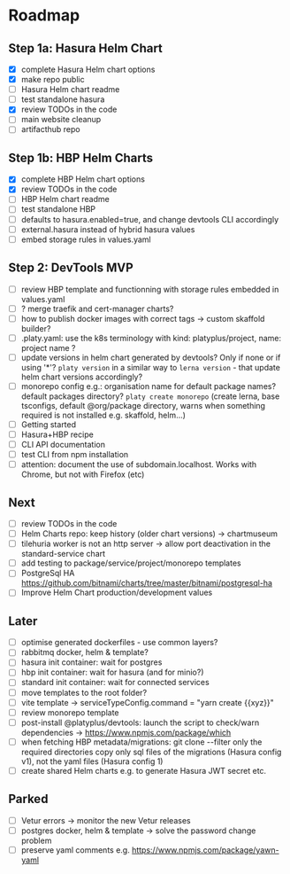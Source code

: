 # Roadmap

## Step 1a: Hasura Helm Chart

- [x] complete Hasura Helm chart options
- [x] make repo public
- [ ] Hasura Helm chart readme
- [ ] test standalone hasura
- [x] review TODOs in the code
- [ ] main website cleanup
- [ ] artifacthub repo

## Step 1b: HBP Helm Charts

- [x] complete HBP Helm chart options
- [x] review TODOs in the code
- [ ] HBP Helm chart readme
- [ ] test standalone HBP
- [ ] defaults to hasura.enabled=true, and change devtools CLI accordingly
- [ ] external.hasura instead of hybrid hasura values
- [ ] embed storage rules in values.yaml

## Step 2: DevTools MVP

- [ ] review HBP template and functionning with storage rules embedded in values.yaml
- [ ] ? merge traefik and cert-manager charts?
- [ ] how to publish docker images with correct tags -> custom skaffold builder?
- [ ] .platy.yaml: use the k8s terminology with kind: platyplus/project, name: project name ?
- [ ] update versions in helm chart generated by devtools? Only if none or if using '\*'?
      `platy version` in a similar way to `lerna version` - that update helm chart versions accordingly?
- [ ] monorepo config e.g.:
      organisation name for default package names?
      default packages directory?
      `platy create monorepo` (create lerna, base tsconfigs, default @org/package directory, warns when something required is not installed e.g. skaffold, helm...)
- [ ] Getting started
- [ ] Hasura+HBP recipe
- [ ] CLI API documentation
- [ ] test CLI from npm installation
- [ ] attention: document the use of subdomain.localhost. Works with Chrome, but not with Firefox (etc)

## Next

- [ ] review TODOs in the code
- [ ] Helm Charts repo: keep history (older chart versions) -> chartmuseum
- [ ] tilehuria worker is not an http server -> allow port deactivation in the standard-service chart
- [ ] add testing to package/service/project/monorepo templates
- [ ] PostgreSql HA https://github.com/bitnami/charts/tree/master/bitnami/postgresql-ha
- [ ] Improve Helm Chart production/development values

## Later

- [ ] optimise generated dockerfiles - use common layers?
- [ ] rabbitmq docker, helm & template?
- [ ] hasura init container: wait for postgres
- [ ] hbp init container: wait for hasura (and for minio?)
- [ ] standard init container: wait for connected services
- [ ] move templates to the root folder?
- [ ] vite template -> serviceTypeConfig.command = "yarn create {{xyz}}"
- [ ] review monorepo template
- [ ] post-install @platyplus/devtools: launch the script to check/warn dependencies -> https://www.npmjs.com/package/which
- [ ] when fetching HBP metadata/migrations:
      git clone --filter only the required directories
      copy only sql files of the migrations (Hasura config v1), not the yaml files (Hasura config 1)
- [ ] create shared Helm charts e.g. to generate Hasura JWT secret etc.

## Parked

- [ ] Vetur errors -> monitor the new Vetur releases
- [ ] postgres docker, helm & template -> solve the password change problem
- [ ] preserve yaml comments e.g. https://www.npmjs.com/package/yawn-yaml

